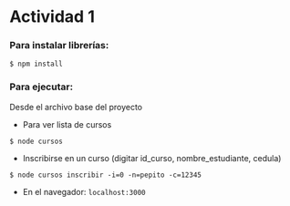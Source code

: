 # Actividad 1 

### Para instalar librerías: 

```
$ npm install
```

### Para ejecutar: 

Desde el archivo base del proyecto

- Para ver lista de cursos

```
$ node cursos
```

- Inscribirse en un curso (digitar id_curso, nombre_estudiante, cedula)

```  
$ node cursos inscribir -i=0 -n=pepito -c=12345 
```

- En el navegador:    `localhost:3000`
